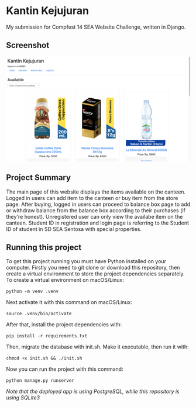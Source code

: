 # Kantin Kejujuran
My submission for Compfest 14 SEA Website Challenge, written in Django.

## Screenshot
![Screenshot](Screenshot.png)

## Project Summary
The main page of this website displays the items available on the canteen. Logged in users can add item to the canteen or buy item from the store page. After buying, logged in users can proceed to balance box page to add or withdraw balance from the balance box according to their purchases (if they're honest). Unregistered user can only view the availabe item on the canteen. Student ID in registration and login page is referring to the Student ID of student in SD SEA Sentosa with special properties.

## Running this project
To get this project running you must have Python installed on your computer. Firstly you need to git clone or download this repository, then create a virtual environment to store the project dependencies separately. To create a virtual environment on macOS/Linux:
```
python -m venv .venv
```
Next activate it with this command on macOS/Linux:
```
source .venv/bin/activate
```
After that, install the project dependencies with:
```
pip install -r requirements.txt
```
Then, migrate the database with init.sh. Make it executable, then run it with:
```
chmod +x init.sh && ./init.sh
```
Now you can run the project with this command:
```
python manage.py runserver
```
*Note that the deployed app is using PostgreSQL, while this repository is using SQLite3*
